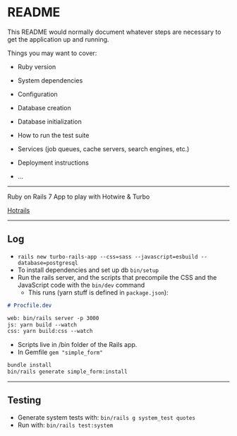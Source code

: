 # README

This README would normally document whatever steps are necessary to get the
application up and running.

Things you may want to cover:

* Ruby version

* System dependencies

* Configuration

* Database creation

* Database initialization

* How to run the test suite

* Services (job queues, cache servers, search engines, etc.)

* Deployment instructions

* ...

---
Ruby on Rails 7 App to play with Hotwire & Turbo

[Hotrails](https://www.hotrails.dev/turbo-rails/turbo-rails-tutorial-introduction)

---
## Log
* `rails new turbo-rails-app --css=sass --javascript=esbuild --database=postgresql`
* To install dependencies and set up db `bin/setup`
* Run the rails server, and the scripts that precompile the CSS and the JavaScript code with the `bin/dev` command
  * This runs (yarn stuff is defined in `package.json`):
```markdown
# Procfile.dev

web: bin/rails server -p 3000
js: yarn build --watch
css: yarn build:css --watch
```
* Scripts live in /bin folder of the Rails app.
* In Gemfile `gem "simple_form"`
```zsh
bundle install
bin/rails generate simple_form:install
```

---
## Testing
- Generate system tests with: `bin/rails g system_test quotes`
- Run with: `bin/rails test:system`
